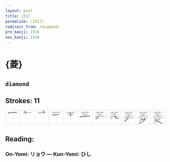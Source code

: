 ```yaml
---
layout: post
title: 1517
permalink: /1517/
redirect_from: /diamond/
pre_kanji: 1516
nex_kanji: 1518
---
```


# {菱}

## `diamond`

## Strokes: 11

<div class="stroke"><img src="../images/E88FB1.png" /></div>

## Reading:

### On-Yomi: リョウ &mdash; Kun-Yomi: ひし
